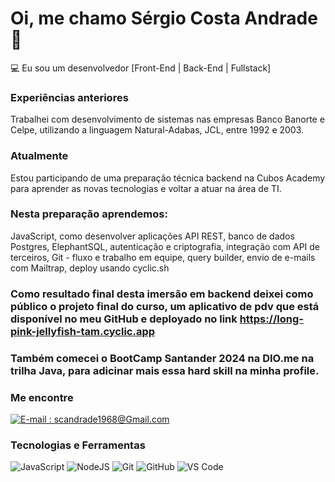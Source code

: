 # Oi, me chamo Sérgio Costa Andrade 👋

💻 Eu sou um desenvolvedor [Front-End | Back-End | Fullstack]

### Experiências anteriores

Trabalhei com desenvolvimento de sistemas nas empresas Banco Banorte e Celpe, utilizando a linguagem Natural-Adabas, JCL, entre 1992 e 2003.

### Atualmente

Estou participando de uma preparação técnica backend na Cubos Academy para aprender as novas tecnologias e voltar a atuar na área de TI.

### Nesta preparação aprendemos:

JavaScript,
como desenvolver aplicações API REST,
banco de dados Postgres, ElephantSQL,
autenticação e criptografia,
integração com API de terceiros,
Git - fluxo e trabalho em equipe,
query builder,
envio de e-mails com Mailtrap,
deploy usando cyclic.sh

### Como resultado final desta imersão em backend deixei como público o projeto final do curso, um aplicativo de pdv que está disponível no meu GitHub e deployado no link https://long-pink-jellyfish-tam.cyclic.app

### Também comecei o BootCamp Santander 2024 na DIO.me na trilha Java, para adicinar mais essa hard skill na minha profile.

### Me encontre

[![E-mail : scandrade1968@Gmail.com](https://img.shields.io/badge/-Email-000?style=for-the-badge&logo=microsoft-outlook&logoColor=E94D5F)](scandrade1968@gmail.com)

### Tecnologias e Ferramentas

![JavaScript](https://img.shields.io/badge/javascript-%23323330.svg?style=for-the-badge&logo=javascript&logoColor=%23F7DF1E)
![NodeJS](https://img.shields.io/badge/node.js-6DA55F?style=for-the-badge&logo=node.js&logoColor=white)
![Git](https://img.shields.io/badge/git-%23F05033.svg?style=for-the-badge&logo=git&logoColor=white)
![GitHub](https://img.shields.io/badge/github-%23121011.svg?style=for-the-badge&logo=github&logoColor=white)
![VS Code](https://img.shields.io/badge/VS%20Code-0078d7.svg?style=for-the-badge&logo=visual-studio-code&logoColor=white)
